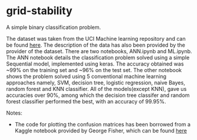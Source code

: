 # grid-stability
A simple binary classification problem.

The dataset was taken from the UCI Machine learning repository and can be found [here](https://archive.ics.uci.edu/ml/datasets/Electrical+Grid+Stability+Simulated+Data+). The description of the data has also been provided by the provider of the dataset.
There are two notebooks, ANN.ipynb and ML.ipynb. The ANN notebook details the classification problem solved using a simple Sequential model, implemented using keras. The accuracy obtained was ~99% on the training set and ~96% on the test set. The other notebook shows the problem solved using 5 conventional machine learning approaches namely, SVM, decision tree, logistic regression, naive Bayes, random forest and KNN classifier. All of the models(except KNN), gave us accuracies over 90%, among which the decision tree classifer and random forest classifier performed the best, with an accuracy of 99.95%.

Notes:
- The code for plotting the confusion matrices has been borrowed from a Kaggle notebook provided by George Fisher, which can be found [here](https://www.kaggle.com/grfiv4/plot-a-confusion-matrix)

